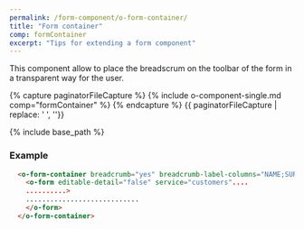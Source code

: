 ```yaml
---
permalink: /form-component/o-form-container/
title: "Form container"
comp: formContainer
excerpt: "Tips for extending a form component"
---
```


This component allow to place the breadscrum on the toolbar of the form in a transparent way for the user.

{% capture paginatorFileCapture %}
  {% include o-component-single.md comp="formContainer"  %}
{% endcapture %}
{{ paginatorFileCapture | replace: '    ', ''}}

{% include base_path %}

 <h3 class="grey-color">Example</h3>

```html
  <o-form-container breadcrumb="yes" breadcrumb-label-columns="NAME;SURNAME;" breadcrumb-separator=", ">
    <o-form editable-detail="false" service="customers"....
    ..........>
    ............................
    </o-form>  
  </o-form-container>
```